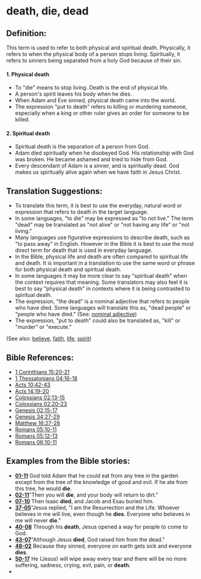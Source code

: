 # death, die, dead #

## Definition: ##

This term is used to refer to both physical and spiritual death. Physically, it refers to when the physical body of a person stops living. Spiritually, it refers to sinners being separated from a holy God because of their sin.

#### 1. Physical death ####

* To "die" means to stop living. Death is the end of physical life.
* A person's spirit leaves his body when he dies.
* When Adam and Eve sinned, physical death came into the world.
* The expression "put to death" refers to killing or murdering someone, especially when a king or other ruler gives an order for someone to be killed.

#### 2. Spiritual death ####

* Spiritual death is the separation of a person from God.
* Adam died spiritually when he disobeyed God. His relationship with God was broken. He became ashamed and tried to hide from God.
* Every descendant of Adam is a sinner, and is spiritually dead. God makes us spiritually alive again when we have faith in Jesus Christ.

## Translation Suggestions: ##

* To translate this term, it is best to use the everyday, natural word or expression that refers to death in the target language.
* In some languages, "to die" may be expressed as "to not live." The term "dead" may be translated as "not alive" or "not having any life" or "not living."
* Many languages use figurative expressions to describe death, such as "to pass away" in English. However in the Bible it is best to use the most direct term for death that is used in everyday language.
* In the Bible, physical life and death are often compared to spiritual life and death. It is important in a translation to use the same word or phrase for both physical death and spiritual death.
* In some languages it may be more clear to say "spiritual death" when the context requires that meaning. Some translators may also feel it is best to say "physical death" in contexts where it is being contrasted to spiritual death.
* The expression, "the dead" is a nominal adjective that refers to people who have died. Some languages will translate this as, "dead people" or "people who have died."  (See: [nominal adjective](https://git.door43.org/Door43/en-ta-translate-vol2/src/master/content/figs_nominaladj.md))
* The expression, "put to death" could also be translated as, "kill" or "murder" or "execute."

(See also: [believe](../kt/believe.md), [faith](../kt/faith.md), [life](../kt/life.md), [spirit](../kt/spirit.md))

## Bible References: ##

* [1 Corinthians 15:20-21](https://door43.org/en/bible/notes/1co/15/20)
* [1 Thessalonians 04:16-18](https://door43.org/en/bible/notes/1th/04/16)
* [Acts 10:42-43](https://door43.org/en/bible/notes/act/10/42)
* [Acts 14:19-20](https://door43.org/en/bible/notes/act/14/19)
* [Colossians 02:13-15](https://door43.org/en/bible/notes/col/02/13)
* [Colossians 02:20-23](https://door43.org/en/bible/notes/col/02/20)
* [Genesis 02:15-17](https://door43.org/en/bible/notes/gen/02/15)
* [Genesis 34:27-29](https://door43.org/en/bible/notes/gen/34/27)
* [Matthew 16:27-28](https://door43.org/en/bible/notes/mat/16/27)
* [Romans 05:10-11](https://door43.org/en/bible/notes/rom/05/10)
* [Romans 05:12-13](https://door43.org/en/bible/notes/rom/05/12)
* [Romans 06:10-11](https://door43.org/en/bible/notes/rom/06/10)

## Examples from the Bible stories: ##

* __[01-11](https://door43.org/en/obs/notes/frames/01-11)__ God told Adam that he could eat from any tree in the garden except from the tree of the knowledge of good and evil. If he ate from this tree, he would __die__.
* __[02-11](https://door43.org/en/obs/notes/frames/02-11)__"Then you will __die__, and your body will return to dirt."
* __[07-10](https://door43.org/en/obs/notes/frames/07-10)__ Then Isaac __died__, and Jacob and Esau buried him.
* __[37-05](https://door43.org/en/obs/notes/frames/37-05)__"Jesus replied, "I am the Resurrection and the Life. Whoever believes in me will live, even though he __dies__. Everyone who believes in me will never __die__."
* __[40-08](https://door43.org/en/obs/notes/frames/40-08)__ Through his __death__, Jesus opened a way for people to come to God.
* __[43-07](https://door43.org/en/obs/notes/frames/43-07)__"Although Jesus __died__, God raised him from the dead."
* __[48-02](https://door43.org/en/obs/notes/frames/48-02)__ Because they sinned, everyone on earth gets sick and everyone __dies__.
* __[50-17](https://door43.org/en/obs/notes/frames/50-17)__ He (Jesus) will wipe away every tear and there will be no more suffering, sadness, crying, evil, pain, or __death__.
*



